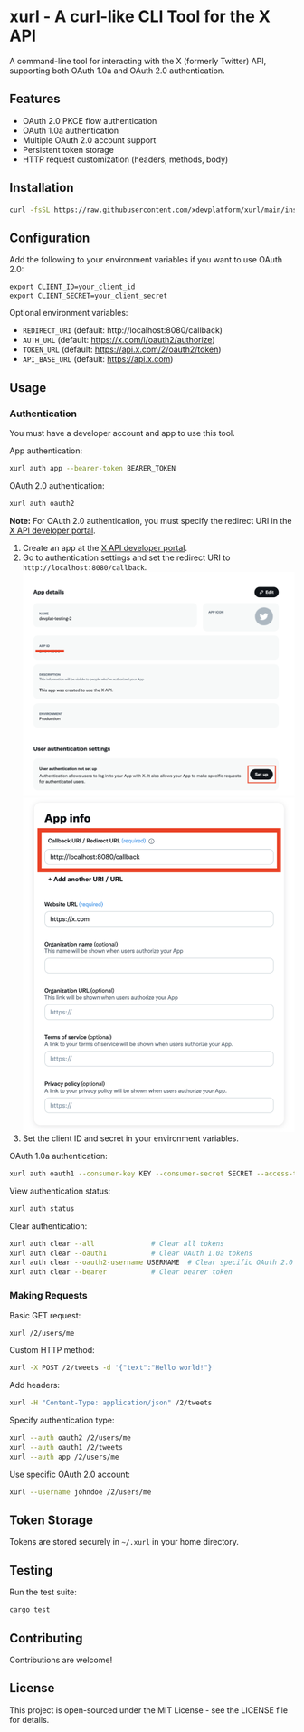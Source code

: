 # xurl - A curl-like CLI Tool for the X API

A command-line tool for interacting with the X (formerly Twitter) API, supporting both OAuth 1.0a and OAuth 2.0 authentication.

## Features

- OAuth 2.0 PKCE flow authentication
- OAuth 1.0a authentication
- Multiple OAuth 2.0 account support
- Persistent token storage
- HTTP request customization (headers, methods, body)

## Installation
```bash
curl -fsSL https://raw.githubusercontent.com/xdevplatform/xurl/main/install.sh | sudo bash
```

## Configuration

Add the following to your environment variables if you want to use OAuth 2.0:

```env
export CLIENT_ID=your_client_id
export CLIENT_SECRET=your_client_secret
```

Optional environment variables:
- `REDIRECT_URI` (default: http://localhost:8080/callback)
- `AUTH_URL` (default: https://x.com/i/oauth2/authorize)
- `TOKEN_URL` (default: https://api.x.com/2/oauth2/token)
- `API_BASE_URL` (default: https://api.x.com)

## Usage

### Authentication

You must have a developer account and app to use this tool. 

App authentication:
```bash
xurl auth app --bearer-token BEARER_TOKEN
```

OAuth 2.0 authentication:
```bash
xurl auth oauth2
```

**Note:** For OAuth 2.0 authentication, you must specify the redirect URI in the [X API developer portal](https://developer.x.com/en/portal/dashboard).

1. Create an app at the [X API developer portal](https://developer.x.com/en/portal/dashboard).
2. Go to authentication settings and set the redirect URI to `http://localhost:8080/callback`.
![Setup](./assets/setup.png)
![Redirect URI](./assets/callback.png)
3. Set the client ID and secret in your environment variables.

OAuth 1.0a authentication:
```bash
xurl auth oauth1 --consumer-key KEY --consumer-secret SECRET --access-token TOKEN --token-secret SECRET
```

View authentication status:
```bash
xurl auth status
```

Clear authentication:
```bash
xurl auth clear --all              # Clear all tokens
xurl auth clear --oauth1           # Clear OAuth 1.0a tokens
xurl auth clear --oauth2-username USERNAME  # Clear specific OAuth 2.0 token
xurl auth clear --bearer           # Clear bearer token
```

### Making Requests

Basic GET request:
```bash
xurl /2/users/me
```

Custom HTTP method:
```bash
xurl -X POST /2/tweets -d '{"text":"Hello world!"}'
```

Add headers:
```bash
xurl -H "Content-Type: application/json" /2/tweets
```

Specify authentication type:
```bash
xurl --auth oauth2 /2/users/me
xurl --auth oauth1 /2/tweets
xurl --auth app /2/users/me
```

Use specific OAuth 2.0 account:
```bash
xurl --username johndoe /2/users/me
```

## Token Storage

Tokens are stored securely in `~/.xurl` in your home directory.

## Testing

Run the test suite:
```bash
cargo test
```

## Contributing
Contributions are welcome!

## License
This project is open-sourced under the MIT License - see the LICENSE file for details.

